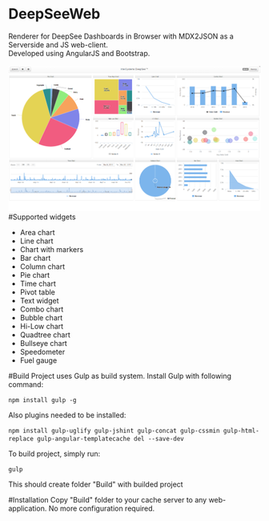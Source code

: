 # DeepSeeWeb
Renderer for DeepSee Dashboards in Browser with MDX2JSON as a Serverside and JS web-client.<br>
Developed using AngularJS and Bootstrap.<br><br>
![DeepSeeWeb screenshot](/screenshot.png?raw=true "DeepSeeWeb screenshot")<br>
#Supported widgets
* Area chart
* Line chart
* Chart with markers
* Bar chart
* Column chart
* Pie chart
* Time chart
* Pivot table
* Text widget
* Combo chart
* Bubble chart
* Hi-Low chart
* Quadtree chart
* Bullseye chart
* Speedometer
* Fuel gauge

#Build
Project uses Gulp as build system. Install Gulp with following command:
```
npm install gulp -g
```
Also plugins needed to be installed:
```
npm install gulp-uglify gulp-jshint gulp-concat gulp-cssmin gulp-html-replace gulp-angular-templatecache del --save-dev
```
To build project, simply run:
```
gulp
```
This should create folder "Build" with builded project

#Installation
Copy "Build" folder to your cache server to any web-application. No more configuration required.

